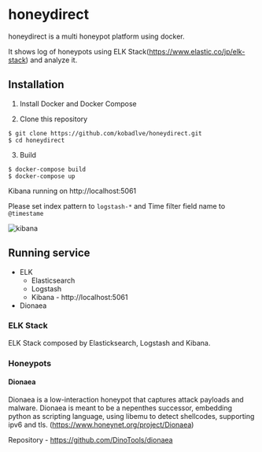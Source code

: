 # honeydirect

honeydirect is a multi honeypot platform using docker.

It shows log of honeypots using ELK Stack(https://www.elastic.co/jp/elk-stack) and analyze it.

## Installation

1. Install Docker and Docker Compose

2. Clone this repository
```
$ git clone https://github.com/kobadlve/honeydirect.git
$ cd honeydirect
```

3. Build
```
$ docker-compose build
$ docker-compose up
```

Kibana running on http://localhost:5061

Please set index pattern to `logstash-*` and Time filter field name to `@timestame`

![kibana](https://github.com/kobadlve/honeydirect/blob/master/kibana.png)

## Running service

* ELK
  * Elasticsearch
  * Logstash
  * Kibana - http://localhost:5061
* Dionaea

### ELK Stack

ELK Stack composed by Elasticksearch, Logstash and Kibana.

### Honeypots

#### Dionaea

Dionaea is a low-interaction honeypot that captures attack payloads and malware. 
Dionaea is meant to be a nepenthes successor, embedding python as scripting language, using libemu to detect shellcodes, supporting ipv6 and tls. (https://www.honeynet.org/project/Dionaea)

Repository - https://github.com/DinoTools/dionaea

